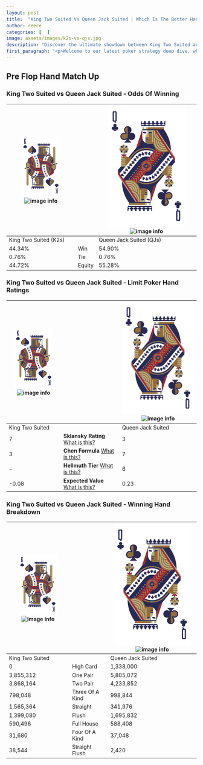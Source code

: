```yaml
---
layout: post
title:  "King Two Suited Vs Queen Jack Suited | Which Is The Better Hand In Poker? A Complete Guide"
author: reece
categories: [  ]
image: assets/images/k2s-vs-qjs.jpg
description: "Discover the ultimate showdown between King Two Suited and Queen Jack Suited in poker! Uncover the odds, strategies, and scenarios where one hand triumphs over the other. Get ready to up your poker game with this thrilling analysis."
first_paragraph: "<p>Welcome to our latest poker strategy deep dive, where we're pitting two distinct hands against each other in a high-stakes showdown: King Two Suited vs Queen Jack Suited.</p><p>In the dynamic world of poker, every decision counts, and knowing which hand holds the upper hand is key to your success at the table.</p><p>In this article, we'll dissect these two hands, explore the scenarios where one dominates the other, and equip you with the knowledge to make strategic choices that can tip the odds in your favor.</p><p>Get ready to unravel the intriguing dynamics of these poker hands and elevate your game to new heights.</p>"
---
```




[comment]: # (sp0)

## Pre Flop Hand Match Up

<div class="table hand-ratings" markdown="1"> 



### King Two Suited vs Queen Jack Suited - Odds Of Winning


    
| ![image info](assets/images/hand1/K.png) ![image info](assets/images/hand1/2s.png) |  | ![image info](assets/images/hand2/Q.png) ![image info](assets/images/hand2/Js.png) |
| -------- | -------- | -------- |
| King Two Suited (K2s) |  | Queen Jack Suited (QJs) |
| 44.34% | Win | 54.90% |
| 0.76% | Tie | 0.76% |
| 44.72% | Equity | 55.28% |




[comment]: # (sp1)



### King Two Suited vs Queen Jack Suited - Limit Poker Hand Ratings


    
| ![image info](assets/images/hand1/K.png) ![image info](assets/images/hand1/2s.png) |  | ![image info](assets/images/hand2/Q.png) ![image info](assets/images/hand2/Js.png) |
| -------- | -------- | -------- |
| King Two Suited |  | Queen Jack Suited |
| 7 | **Sklansky Rating** [What is this?](/sklansky-rating-explained) | 3 |
| 3 | **Chen Formula** [What is this?](/chen-formula-explained) | 7 |
| - | **Hellmuth Tier** [What is this?](/Hellmuth-tier-explained) | 6 |
| -0.08 | **Expected Value** [What is this?](/expected-value-explained) | 0.23 |




[comment]: # (sp2)



### King Two Suited vs Queen Jack Suited - Winning Hand Breakdown


    
| ![image info](assets/images/hand1/K.png) ![image info](assets/images/hand1/2s.png) |  | ![image info](assets/images/hand2/Q.png) ![image info](assets/images/hand2/Js.png) |
| -------- | -------- | -------- |
| King Two Suited |  | Queen Jack Suited |
| 0 | High Card | 1,338,000 |
| 3,855,312 | One Pair | 5,805,072 |
| 3,868,164 | Two Pair | 4,233,852 |
| 798,048 | Three Of A Kind | 998,844 |
| 1,565,364 | Straight | 341,976 |
| 1,399,080 | Flush | 1,695,832 |
| 590,496 | Full House | 588,408 |
| 31,680 | Four Of A Kind | 37,048 |
| 38,544 | Straight Flush | 2,420 |




[comment]: # (sp3)



</div>

[comment]: # (sp4)



[comment]: # (sp5)

